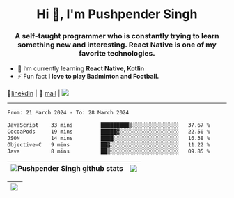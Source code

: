 <h1 align="center">Hi 👋, I'm Pushpender Singh</h1>
<h3 align="center">A self-taught programmer who is constantly trying to learn something new and interesting. React Native is one of my favorite technologies.</h3>

- 🌱 I’m currently learning **React Native, Kotlin**
- ⚡ Fun fact **I love to play Badminton and Football.**

👔[linekdin](https://www.linkedin.com/in/pushpender-singh-240061202/) | 📧 [mail](mailto:pushpendersingh694@gmail.com) | 
<a href="https://github.com/pushpender-singh-ap/pushpender-singh-ap">
    <img src="https://komarev.com/ghpvc/?username=pushpender-singh-ap&style=for-the-badge">
</a>


---

<!--START_SECTION:waka-->

```txt
From: 21 March 2024 - To: 28 March 2024

JavaScript    33 mins         █████████▒░░░░░░░░░░░░░░░   37.67 %
CocoaPods     19 mins         █████▓░░░░░░░░░░░░░░░░░░░   22.50 %
JSON          14 mins         ████░░░░░░░░░░░░░░░░░░░░░   16.38 %
Objective-C   9 mins          ██▓░░░░░░░░░░░░░░░░░░░░░░   11.22 %
Java          8 mins          ██▒░░░░░░░░░░░░░░░░░░░░░░   09.85 %
```

<!--END_SECTION:waka-->


| <a><img align="center" src="https://github-readme-stats-iota-ecru-15.vercel.app/api?username=pushpender-singh-ap&show_icons=true&include_all_commits=true&theme=buefy&hide_border=true" alt="Pushpender Singh github stats" /></a> | <a><img align="center" src="https://github-readme-stats-iota-ecru-15.vercel.app/api/top-langs/?username=pushpender-singh-ap&layout=compact&theme=buefy&hide_border=true" /></a> |
| ------------- | ------------- |

| <a> <img align="left" src="https://github-readme-streak-stats.herokuapp.com/?user=pushpender-singh-ap" /></br> </a> |
| ------------- |
